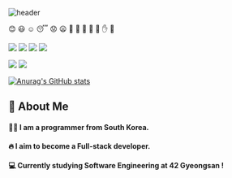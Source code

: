 ![header](https://capsule-render.vercel.app/api?type=waving&color=gradient&height=300&section=header&text=God%20bless%20you!%20%F0%9F%A4%97)

:blush: :smiley: :relaxed: :sleeping: :worried: :frowning:
:muscle: :pray: :clap:  :raised_hands: :open_hands:  :hand: :facepunch:




<img src="https://img.shields.io/badge/C-A8B9CC?style=flat-square&logo=C&logoColor=white"/> <img src="https://img.shields.io/badge/C++-00599CC?style=flat-square&logo=C++&logoColor=white"/>
<img src="https://img.shields.io/badge/Linux-FCC624?style=flat-square&logo=Linux&logoColor=white"/>
<img src="https://img.shields.io/badge/Slack-4A154B?style=flat-square&logo=Slack&logoColor=white"/>

<img src="https://img.shields.io/badge/Python-3776AB?style=flat-square&logo=Python&logoColor=white"/>
<img src="https://img.shields.io/badge/MySQL-4479A1?style=flat-square&logo=MySQL&logoColor=white"/>

 [![Anurag's GitHub stats](https://github-readme-stats.vercel.app/api?username=composerboyV)](https://github.com/anuraghazra/github-readme-stats)
 
 


  <!--Body-->
  
  ## 👀 About Me
  #### 🙋‍♂ I am a programmer from South Korea.<br/>
  #### :fire: I aim to become a Full-stack developer.<br/>
  #### :computer: Currently studying Software Engineering at 42 Gyeongsan !
  <br/>
  <br/>

